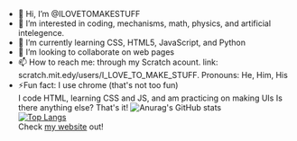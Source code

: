 - 👋 Hi, I’m @ILOVETOMAKESTUFF
- 👀 I’m interested in coding, mechanisms, math, physics, and artificial intelegence.
- 🌱 I’m currently learning CSS, HTML5, JavaScript, and Python
- 💞️ I’m looking to collaborate on web pages
- 📫 How to reach me: through my Scratch acount. link: scratch.mit.edy/users/I_LOVE_TO_MAKE_STUFF. Pronouns: He, Him, His
- ⚡Fun fact: I use chrome (that's not too fun)<br>
I code HTML, learning CSS and JS, and am practicing on making UIs
Is there anything else?
That's it!
![Anurag's GitHub stats](https://github-readme-stats.vercel.app/api?username=ILOVETOMAKESTUFF&show_icons=true&theme=dark)<br>
[![Top Langs](https://github-readme-stats.vercel.app/api/top-langs/?username=ILOVETOMAKESTUFF&theme=dark)](https://github.com/anuraghazra/github-readme-stats)
<br>Check <a href="https://ilovetomakestuff.github.io/" target="_blank">my website</a> out!

<!---
ILOVETOMAKESTUFF/ILOVETOMAKESTUFF is a ✨ special ✨ repository because its `README.md` (this file) appears on your GitHub profile.
You can click the Preview link to take a look at your changes.
--->
